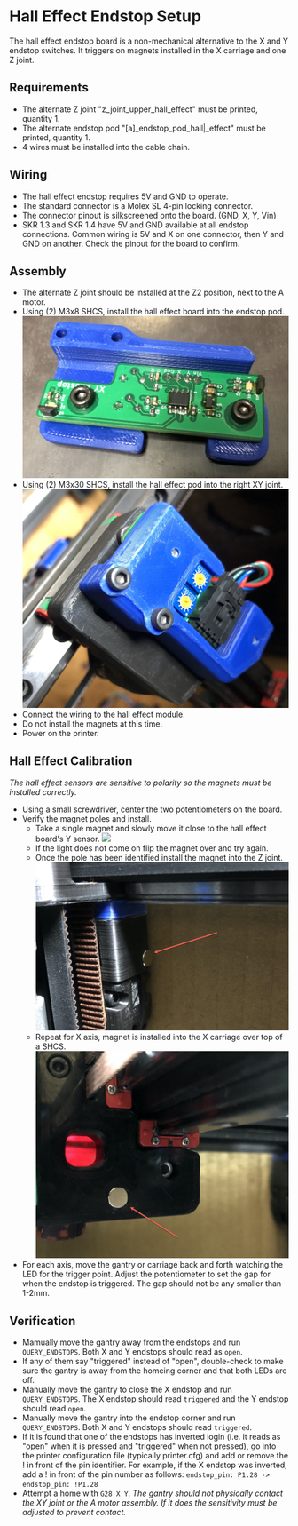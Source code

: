 # Hall Effect Endstop Setup

The hall effect endstop board is a non-mechanical alternative to the X and Y endstop switches.  It triggers on magnets installed in the X carriage and one Z joint.

## Requirements

* The alternate Z joint "z\_joint\_upper\_hall\_effect" must be printed, quantity 1.
* The alternate endstop pod "[a]\_endstop\_pod\_hall|_effect" must be printed, quantity 1.
* 4 wires must be installed into the cable chain.

## Wiring

* The hall effect endstop requires 5V and GND to operate.
* The standard connector is a Molex SL 4-pin locking connector.
* The connector pinout is silkscreened onto the board. (GND, X, Y, Vin)
* SKR 1.3 and SKR 1.4 have 5V and GND available at all endstop connections.  Common wiring is 5V and X on one connector, then Y and GND on another.  Check the pinout for the board to confirm.

## Assembly

* The alternate Z joint should be installed at the Z2 position, next to the A motor.
* Using (2) M3x8 SHCS, install the hall effect board into the endstop pod. ![](./images/endstop_board_installation.jpg)
* Using (2) M3x30 SHCS, install the hall effect pod into the right XY joint. ![](./images/endstop_pod_installation.jpg)
* Connect the wiring to the hall effect module.
* Do not install the magnets at this time.
* Power on the printer.


## Hall Effect Calibration

_The hall effect sensors are sensitive to polarity so the magnets must be installed correctly._

* Using a small screwdriver, center the two potentiometers on the board.
* Verify the magnet poles and install.
	* Take a single magnet and slowly move it close to the hall effect board's Y sensor.  ![](./images/magnet_test.png)
	* If the light does not come on flip the magnet over and try again.
	* Once the pole has been identified install the magnet into the Z joint. ![](./images/y_magnet_location.jpg)
	* Repeat for X axis, magnet is installed into the X carriage over top of a SHCS. ![](./images/x_magnet_location.jpg)
* For each axis, move the gantry or carriage back and forth watching the LED for the trigger point.  Adjust the potentiometer to set the gap for when the endstop is triggered.  The gap should not be any smaller than 1-2mm.

## Verification

* Mamually move the gantry away from the endstops and run `QUERY_ENDSTOPS`.  Both X and Y endstops should read as `open`.
* If any of them say "triggered" instead of "open", double-check to make sure the gantry is away from the homeing corner and that both LEDs are off.
* Manually move the gantry to close the X endstop and run `QUERY_ENDSTOPS`.  The X endstop should read `triggered` and the Y endstop should read `open`.
* Manually move the gantry into the endstop corner and run `QUERY_ENDSTOPS`. Both X and Y endstops should read `triggered`.
* If it is found that one of the endstops has inverted login (i.e. it reads as "open" when it is pressed and "triggered" when not pressed), go into the printer configuration file (typically printer.cfg) and add or remove the ! in front of the pin identifier. For example, if the X endstop was inverted, add a ! in front of the pin number as follows: `endstop_pin: P1.28 -> endstop_pin: !P1.28`
* Attempt a home with `G28 X Y`.  _The gantry should not physically contact the XY joint or the A motor assembly.  If it does the sensitivity must be adjusted to prevent contact._